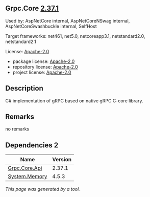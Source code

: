 Grpc.Core [2.37.1](https://www.nuget.org/packages/Grpc.Core/2.37.1)
--------------------

Used by: AspNetCore internal, AspNetCoreNSwag internal, AspNetCoreSwashbuckle internal, SelfHost

Target frameworks: net461, net5.0, netcoreapp3.1, netstandard2.0, netstandard2.1

License: [Apache-2.0](../../../../licenses/apache-2.0) 

- package license: [Apache-2.0](https://licenses.nuget.org/Apache-2.0) 
- repository license: [Apache-2.0](https://github.com/grpc/grpc.git) 
- project license: [Apache-2.0](https://github.com/grpc/grpc) 

Description
-----------
C# implementation of gRPC based on native gRPC C-core library.

Remarks
-----------
no remarks


Dependencies 2
-----------

|Name|Version|
|----------|:----|
|[Grpc.Core.Api](../../../../packages/nuget.org/grpc.core.api/2.37.1)|2.37.1|
|[System.Memory](../../../../packages/nuget.org/system.memory/4.5.3)|4.5.3|

*This page was generated by a tool.*